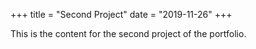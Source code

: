 +++
title = "Second Project"
date = "2019-11-26"
+++

This is the content for the second project of the portfolio.
